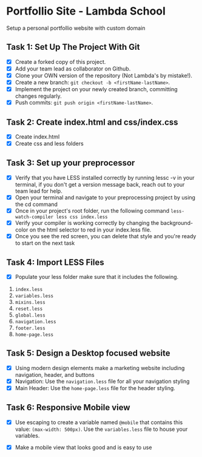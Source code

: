 # Portfollio Site - Lambda School 

Setup a personal portfollio website with custom domain

## Task 1: Set Up The Project With Git
* [x] Create a forked copy of this project.
* [x] Add your team lead as collaborator on Github.
* [x] Clone your OWN version of the repository (Not Lambda's by mistake!).
* [x] Create a new branch: `git checkout -b <firstName-lastName>`.
* [x] Implement the project on your newly created <firstName-lastName> branch, committing changes regularly.
* [x] Push commits: `git push origin <firstName-lastName>`.

## Task 2: Create index.html and css/index.css
* [x] Create index.html 
* [x] Create css and less folders

## Task 3: Set up your preprocessor
* [x] Verify that you have LESS installed correctly by running lessc -v in your terminal, if you don't 
 get a version message back, reach out to your team lead for help.
* [x] Open your terminal and navigate to your preprocessing project by using the cd command
* [x] Once in your project's root folder, run the following command `less-watch-compiler less css index.less`
* [x] Verify your compiler is working correctly by changing the background-color on the html selector to red in your index.less file.
* [x] Once you see the red screen, you can delete that style and you're ready to start on the next task

## Task 4: Import LESS Files

* [x] Populate your less folder make sure that it includes the following. 

1. `index.less`
2. `variables.less`
3. `mixins.less`
4. `reset.less`
5. `global.less`
6. `navigation.less`
7. `footer.less`
8. `home-page.less`

## Task 5: Design a Desktop focused website
* [x] Using modern design elements make a marketing website including navigation, header, and buttons
* [x] Navigation: Use the `navigation.less` file for all your navigation styling
* [x] Main Header: Use the `home-page.less` file for the header styling.

## Task 6: Responsive Mobile view
* [x] Use escaping to create a variable named `@mobile` that contains this value: `(max-width: 500px)`.  Use the `variables.less` file to house your variables.
* [x] Make a mobile view that looks good and is easy to use

